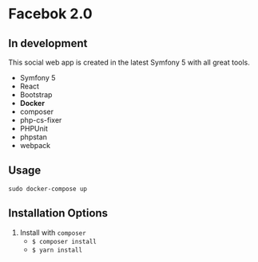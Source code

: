 # Facebok 2.0

## In development

This social web app is created in the latest Symfony 5 with all great tools.

* Symfony 5
* React
* Bootstrap
* **Docker**
* composer
* php-cs-fixer
* PHPUnit
* phpstan
* webpack

**Usage**
---

```
sudo docker-compose up
```

**Installation Options**
---

1. Install with `composer`
    + `$ composer install`
    + `$ yarn install`
    

